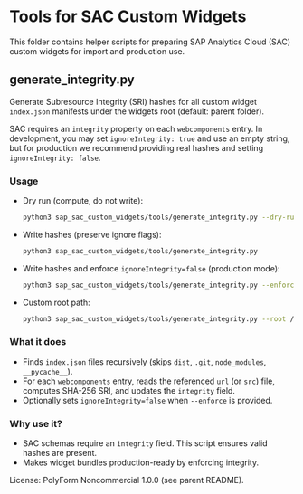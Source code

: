 # Tools for SAC Custom Widgets

This folder contains helper scripts for preparing SAP Analytics Cloud (SAC) custom widgets for import and production use.

## generate_integrity.py

Generate Subresource Integrity (SRI) hashes for all custom widget `index.json` manifests under the widgets root (default: parent folder).

SAC requires an `integrity` property on each `webcomponents` entry. In development, you may set `ignoreIntegrity: true` and use an empty string, but for production we recommend providing real hashes and setting `ignoreIntegrity: false`.

### Usage

- Dry run (compute, do not write):
  ```bash
  python3 sap_sac_custom_widgets/tools/generate_integrity.py --dry-run
  ```

- Write hashes (preserve ignore flags):
  ```bash
  python3 sap_sac_custom_widgets/tools/generate_integrity.py
  ```

- Write hashes and enforce `ignoreIntegrity=false` (production mode):
  ```bash
  python3 sap_sac_custom_widgets/tools/generate_integrity.py --enforce
  ```

- Custom root path:
  ```bash
  python3 sap_sac_custom_widgets/tools/generate_integrity.py --root /path/to/widgets
  ```

### What it does

- Finds `index.json` files recursively (skips `dist`, `.git`, `node_modules`, `__pycache__`).
- For each `webcomponents` entry, reads the referenced `url` (or `src`) file, computes SHA-256 SRI, and updates the `integrity` field.
- Optionally sets `ignoreIntegrity=false` when `--enforce` is provided.

### Why use it?

- SAC schemas require an `integrity` field. This script ensures valid hashes are present.
- Makes widget bundles production-ready by enforcing integrity.

License: PolyForm Noncommercial 1.0.0 (see parent README).
